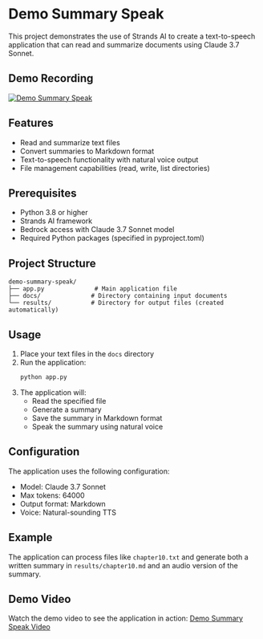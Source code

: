 # Demo Summary Speak

This project demonstrates the use of Strands AI to create a text-to-speech application that can read and summarize documents using Claude 3.7 Sonnet.

## Demo Recording

[![Demo Summary Speak](https://img.youtube.com/vi/placeholder/0.jpg)](../recording/video_demo_summary_speak.mp4)

## Features

- Read and summarize text files
- Convert summaries to Markdown format
- Text-to-speech functionality with natural voice output
- File management capabilities (read, write, list directories)

## Prerequisites

- Python 3.8 or higher
- Strands AI framework
- Bedrock access with Claude 3.7 Sonnet model
- Required Python packages (specified in pyproject.toml)

## Project Structure

```
demo-summary-speak/
├── app.py              # Main application file
├── docs/              # Directory containing input documents
└── results/           # Directory for output files (created automatically)
```

## Usage

1. Place your text files in the `docs` directory
2. Run the application:
   ```bash
   python app.py
   ```
3. The application will:
   - Read the specified file
   - Generate a summary
   - Save the summary in Markdown format
   - Speak the summary using natural voice

## Configuration

The application uses the following configuration:
- Model: Claude 3.7 Sonnet
- Max tokens: 64000
- Output format: Markdown
- Voice: Natural-sounding TTS

## Example

The application can process files like `chapter10.txt` and generate both a written summary in `results/chapter10.md` and an audio version of the summary.

## Demo Video

Watch the demo video to see the application in action:
[Demo Summary Speak Video](../recording/video_demo_summary_speak.mp4)
